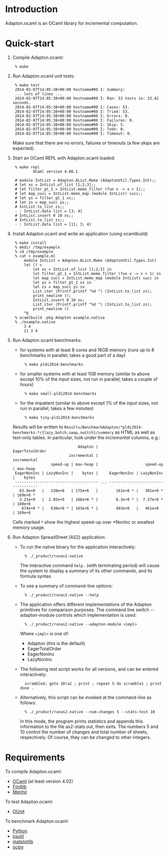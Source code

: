 Introduction
============

Adapton.ocaml is an OCaml library for incremental computation.


Quick-start
===========

1. Compile Adapton.ocaml:

        % make

2. Run Adapton.ocaml unit tests:

        % make test
        2014-02-07T14:05:38+00:00 hostname#00 I: Summary:
        ... lots of lines ...
        2014-02-07T14:05:38+00:00 hostname#00 I: Ran: 53 tests in: 33.42 seconds.
        2014-02-07T14:05:38+00:00 hostname#00 I: Cases: 53.
        2014-02-07T14:05:38+00:00 hostname#00 I: Tried: 53.
        2014-02-07T14:05:38+00:00 hostname#00 I: Errors: 0.
        2014-02-07T14:05:38+00:00 hostname#00 I: Failures: 0.
        2014-02-07T14:05:38+00:00 hostname#00 I: Skip: 5.
        2014-02-07T14:05:38+00:00 hostname#00 I: Todo: 0.
        2014-02-07T14:05:38+00:00 hostname#00 I: Timeout: 0.

    Make sure that there are no errors, failures or timeouts (a few skips are expected).

3. Start an OCaml REPL with Adapton.ocaml loaded:

        % make repl
                OCaml version 4.00.1

        # module IntList = Adapton.AList.Make (AdaptonUtil.Types.Int);;
        # let xs = IntList.of_list [1;2;3];;
        # let filter_gt_1 = IntList.memo_filter (fun x -> x > 1);;
        # let map_succ = IntList.memo_map (module IntList) succ;;
        # let ys = filter_gt_1 xs;;
        # let zs = map_succ ys;;
        # IntList.to_list zs;;
        - : IntList.data list = [3; 4]
        # IntList.insert 0 10 xs;;
        # IntList.to_list zs;;
        - : IntList.data list = [11; 3; 4]

4. Install Adapton.ocaml and write an application (using ocamlbuild)

        % make install
        % mkdir /tmp/example
        % cd /tmp/example
        % cat > example.ml
            module IntList = Adapton.AList.Make (AdaptonUtil.Types.Int)
            let () =
                let xs = IntList.of_list [1;2;3] in
                let filter_gt_1 = IntList.memo_filter (fun x -> x > 1) in
                let map_succ = IntList.memo_map (module IntList) succ in
                let ys = filter_gt_1 xs in
                let zs = map_succ ys in
                List.iter (Printf.printf "%d ") (IntList.to_list zs);
                print_newline ();
                IntList.insert 0 10 xs;
                List.iter (Printf.printf "%d ") (IntList.to_list zs);
                print_newline ()
            ^D
        % ocamlbuild -pkg Adapton example.native
        % ./example.native
            3 4
            11 3 4

5. Run Adapton.ocaml benchmarks:

    * for systems with at least 8 cores and 16GB memory (runs up to 8 benchmarks in parallel; takes a good part of a
      day)

            % make pldi2014-benchmarks

    * for smaller systems with at least 1GB memory (similar to above except 10% of the input sizes, not run in parallel;
      takes a couple of hours)

            % make small-pldi2014-benchmarks

    * for the impatient (similar to above except 1% of the input sizes, not run in parallel; takes a few minutes)

            % make tiny-pldi2014-benchmarks

    Results will be written to `Results/BenchmarkAdapton/*pldi2014-benchmarks-*/{lazy,batch,swap,switch}/summary` as
    HTML as well as text-only tables. In particular, look under the _incremental_ columns, e.g.:

                                    Adapton |                         EagerTotalOrder
                                incremental |                             incremental
                        speed-up | max-heap |                     speed-up | max-heap
        EagerNonInc | LazyNonInc |    bytes |     EagerNonInc | LazyNonInc |    bytes
        ------------------------------------- ... -----------------------------------
          63.9e+0   |   120e+0   | 175e+6   |        161e+0 * |   301e+0 * | 169e+6 *
          3.21e+0   |  2.85e+0   | 166e+6 * |        8.3e+0 * |  7.37e+0 * | 169e+6
           674e+0 * |   630e+0 * | 163e+6 * |        493e+0   |   461e+0   | 169e+6

    Cells marked `*` show the highest speed-up over *NonInc or smallest memory usage.

6. Run Adapton SpreadSheet (AS2) application:

    * To run the native binary for the application interactively:

            % ./_product/runas2.native

        The interactive command `help.` (with terminating period) will cause the system to display a summary of its
        other commands, and its formula syntax.

    * To see a summary of command-line options:

            % ./_product/runas2.native --help

    * The application offers different implementations of the Adapton primitives for comparison purposes. The command
      line switch --adapton-module controls which implementation is used:

            % ./_product/runas2.native --adapton-module <impl>

        Where `<impl>` is one of:

        * Adapton (this is the default)
        * EagerTotalOrder
        * EagerNonInc
        * LazyNonInc

    * The following test script works for all versions, and can be entered interactively:

            scrambled; goto 10!a1 ; print ; repeat 5 do scramble1 ; print done .

    * Alternatively, this script can be invoked at the command-line as follows:

            % ./_product/runas2.native --num-changes 5 --stats-test 10

        In this mode, the program prints statistics and appends this information to the file as2-stats.out, then exits.
        The numbers 5 and 10 control the number of changes and total number of sheets, respectively. Of course, they can
        be changed to other integers.


Requirements
============

To compile Adapton.ocaml:

* [OCaml](http://ocaml.org) (at least version 4.02)
* [Findlib](http://projects.camlcity.org/projects/findlib.html)
* [Menhir](http://cristal.inria.fr/~fpottier/menhir)

To test Adapton.ocaml:

* [OUnit](http://ounit.forge.ocamlcore.org)

To benchmark Adapton.ocaml:

* [Python](http://www.python.org)
* [psutil](http://code.google.com/p/psutil)
* [matplotlib](http://matplotlib.org)
* [scipy](http://www.scipy.org)
